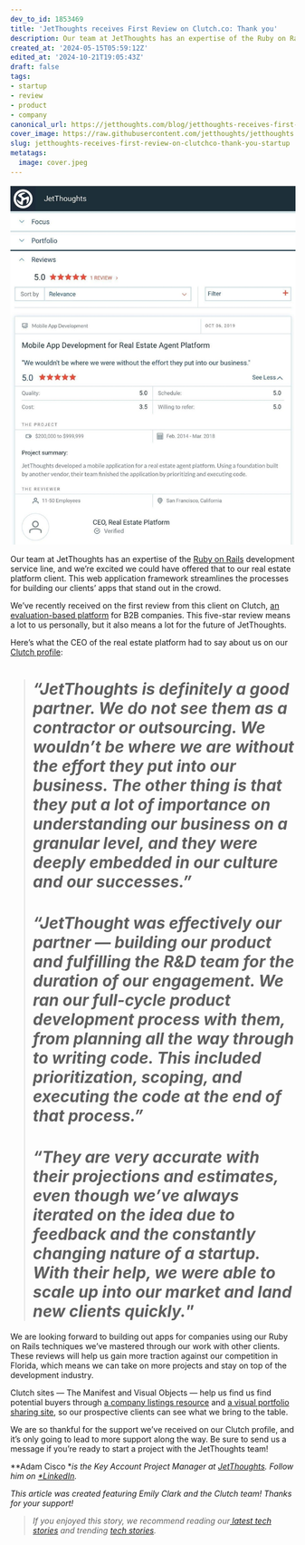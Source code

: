 ```yaml
---
dev_to_id: 1853469
title: 'JetThoughts receives First Review on Clutch.co: Thank you'
description: Our team at JetThoughts has an expertise of the Ruby on Rails development service line, and we’re...
created_at: '2024-05-15T05:59:12Z'
edited_at: '2024-10-21T19:05:43Z'
draft: false
tags:
- startup
- review
- product
- company
canonical_url: https://jetthoughts.com/blog/jetthoughts-receives-first-review-on-clutchco-thank-you-startup/
cover_image: https://raw.githubusercontent.com/jetthoughts/jetthoughts.github.io/master/content/blog/jetthoughts-receives-first-review-on-clutchco-thank-you-startup/cover.jpeg
slug: jetthoughts-receives-first-review-on-clutchco-thank-you-startup
metatags:
  image: cover.jpeg
---
```

![](file_0.jpeg)

Our team at JetThoughts has an expertise of the [Ruby on Rails](https://rubyonrails.org/) development service line, and we’re excited we could have offered that to our real estate platform client. This web application framework streamlines the processes for building our clients’ apps that stand out in the crowd.

We’ve recently received on the first review from this client on Clutch, [an evaluation-based platform](https://clutch.co/developers/ruby-rails) for B2B companies. This five-star review means a lot to us personally, but it also means a lot for the future of JetThoughts.

Here’s what the CEO of the real estate platform had to say about us on our [Clutch profile](https://clutch.co/profile/jetthoughts):
> # ***“JetThoughts is definitely a good partner. We do not see them as a contractor or outsourcing. We wouldn’t be where we are without the effort they put into our business. The other thing is that they put a lot of importance on understanding our business on a granular level, and they were deeply embedded in our culture and our successes.”***
> # ***“JetThought was effectively our partner — building our product and fulfilling the R&D team for the duration of our engagement. We ran our full-cycle product development process with them, from planning all the way through to writing code. This included prioritization, scoping, and executing the code at the end of that process.”***
> # ***“They are very accurate with their projections and estimates, even though we’ve always iterated on the idea due to feedback and the constantly changing nature of a startup. With their help, we were able to scale up into our market and land new clients quickly.***”

We are looking forward to building out apps for companies using our Ruby on Rails techniques we’ve mastered through our work with other clients. These reviews will help us gain more traction against our competition in Florida, which means we can take on more projects and stay on top of the development industry.

Clutch sites — The Manifest and Visual Objects — help us find us find potential buyers through [a company listings resource](https://themanifest.com/web-development/ruby-on-rails/companies#jetthoughts) and [a visual portfolio sharing site](https://visualobjects.com/web-development/top-web-developers/), so our prospective clients can see what we bring to the table.

We are so thankful for the support we’ve received on our Clutch profile, and it’s only going to lead to more support along the way. Be sure to send us a message if you’re ready to start a project with the JetThoughts team!

**Adam Cisco ***is the Key Account Project Manager at [JetThoughts](http://jetthoughts.com/). Follow him on [*LinkedIn](https://www.linkedin.com/in/ad-cis/)*.*

*This article was created featuring Emily Clark and the Clutch team! Thanks for your support!*
>  *If you enjoyed this story, we recommend reading our[ latest tech stories](https://jtway.co/latest) and trending [tech stories](https://jtway.co/trending).*

